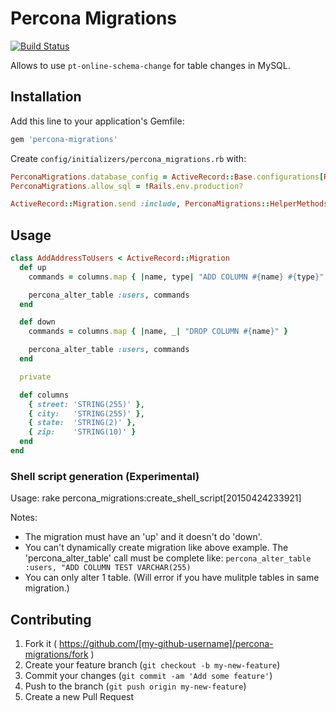 # Percona Migrations

[![Build Status](https://travis-ci.org/svarks/percona-migrations.svg?branch=master)](https://travis-ci.org/svarks/percona-migrations)

Allows to use `pt-online-schema-change` for table changes in MySQL.

## Installation

Add this line to your application's Gemfile:

```ruby
gem 'percona-migrations'
```

Create `config/initializers/percona_migrations.rb` with:

```ruby
PerconaMigrations.database_config = ActiveRecord::Base.configurations[Rails.env]
PerconaMigrations.allow_sql = !Rails.env.production?

ActiveRecord::Migration.send :include, PerconaMigrations::HelperMethods
```

## Usage

```ruby
class AddAddressToUsers < ActiveRecord::Migration
  def up
    commands = columns.map { |name, type| "ADD COLUMN #{name} #{type}" }

    percona_alter_table :users, commands
  end

  def down
    commands = columns.map { |name, _| "DROP COLUMN #{name}" }

    percona_alter_table :users, commands
  end

  private

  def columns
    { street: 'STRING(255)' },
    { city:   'STRING(255)' },
    { state:  'STRING(2)' },
    { zip:    'STRING(10)' }
  end
end
```

### Shell script generation (Experimental)

Usage: rake percona_migrations:create_shell_script[20150424233921]

Notes:
* The migration must have an 'up' and it doesn't do 'down'.
* You can't dynamically create migration like above example. The 'percona_alter_table' call must be complete like: `percona_alter_table :users, "ADD COLUMN TEST VARCHAR(255)`  
* You can only alter 1 table. (Will error if you have mulitple tables in same migration.)


## Contributing

1. Fork it ( https://github.com/[my-github-username]/percona-migrations/fork )
2. Create your feature branch (`git checkout -b my-new-feature`)
3. Commit your changes (`git commit -am 'Add some feature'`)
4. Push to the branch (`git push origin my-new-feature`)
5. Create a new Pull Request
